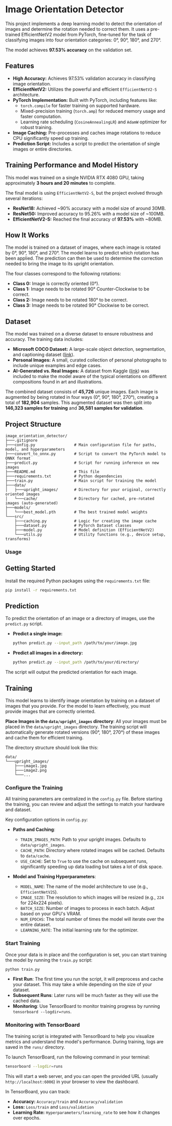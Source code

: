 # Image Orientation Detector

This project implements a deep learning model to detect the orientation of images and determine the rotation needed to correct them. It uses a pre-trained EfficientNetV2 model from PyTorch, fine-tuned for the task of classifying images into four orientation categories: 0°, 90°, 180°, and 270°.

The model achieves **97.53% accuracy** on the validation set.

## Features

- **High Accuracy:** Achieves 97.53% validation accuracy in classifying image orientation.
- **EfficientNetV2:** Utilizes the powerful and efficient `EfficientNetV2-S` architecture.
- **PyTorch Implementation:** Built with PyTorch, including features like:
  - `torch.compile` for faster training on supported hardware.
  - Mixed-precision training (`torch.amp`) for reduced memory usage and faster computation.
  - Learning rate scheduling (`CosineAnnealingLR`) and `AdamW` optimizer for robust training.
- **Image Caching:** Pre-processes and caches image rotations to reduce CPU significantly speed up training.
- **Prediction Script:** Includes a script to predict the orientation of single images or entire directories.

## Training Performance and Model History

This model was trained on a single NVIDIA RTX 4080 GPU, taking approximately **3 hours and 20 minutes** to complete.

The final model is using `EfficientNetV2-S`, but the project evolved through several iterations:

- **ResNet18:** Achieved ~90% accuracy with a model size of around 30MB.
- **ResNet50:** Improved accuracy to 95.26% with a model size of ~100MB.
- **EfficientNetV2-S:** Reached the final accuracy of **97.53%** with ~80MB.

## How It Works

The model is trained on a dataset of images, where each image is rotated by 0°, 90°, 180°, and 270°. The model learns to predict which rotation has been applied. The prediction can then be used to determine the correction needed to bring the image to its upright orientation.

The four classes correspond to the following rotations:

- **Class 0:** Image is correctly oriented (0°).
- **Class 1:** Image needs to be rotated 90° Counter-Clockwise to be correct.
- **Class 2:** Image needs to be rotated 180° to be correct.
- **Class 3:** Image needs to be rotated 90° Clockwise to be correct.

## Dataset

The model was trained on a diverse dataset to ensure robustness and accuracy. The training data includes:

- **Microsoft COCO Dataset:** A large-scale object detection, segmentation, and captioning dataset ([link](https://cocodataset.org/)).
- **Personal Images:** A small, curated collection of personal photographs to include unique examples and edge cases.
- **AI-Generated vs. Real Images:** A dataset from Kaggle ([link](https://www.kaggle.com/datasets/cashbowman/ai-generated-images-vs-real-images)) was included to make the model aware of the typical orientations on different compositions found in art and illustrations.

The combined dataset consists of **45,726** unique images. Each image is augmented by being rotated in four ways (0°, 90°, 180°, 270°), creating a total of **182,904** samples. This augmented dataset was then split into **146,323 samples for training** and **36,581 samples for validation**.

## Project Structure

```
image_orientation_detector/
├───.gitignore
├───config.py                 # Main configuration file for paths, model, and hyperparameters
├───convert_to_onnx.py        # Script to convert the PyTorch model to ONNX format
├───predict.py                # Script for running inference on new images
├───README.md                 # This file
├───requirements.txt          # Python dependencies
├───train.py                  # Main script for training the model
├───data/
│   ├───upright_images/       # Directory for your original, correctly oriented images
│   └───cache/                # Directory for cached, pre-rotated images (auto-generated)
├───models/
│   └───best_model.pth        # The best trained model weights
└───src/
    ├───caching.py            # Logic for creating the image cache
    ├───dataset.py            # PyTorch Dataset classes
    ├───model.py              # Model definition (EfficientNetV2)
    └───utils.py              # Utility functions (e.g., device setup, transforms)
```

### Usage

## Getting Started

Install the required Python packages using the `requirements.txt` file:

```bash
pip install -r requirements.txt
```

## Prediction

To predict the orientation of an image or a directory of images, use the `predict.py` script.

- **Predict a single image:**

  ```bash
  python predict.py --input_path /path/to/your/image.jpg
  ```
- **Predict all images in a directory:**

  ```bash
  python predict.py --input_path /path/to/your/directory/
  ```

The script will output the predicted orientation for each image.

## Training

This model learns to identify image orientation by training on a dataset of images that you provide. For the model to learn effectively, you must provide images that are correctly oriented.

**Place Images in the `data/upright_images` directory**: All your images must be placed in the `data/upright_images` directory. The training script will automatically generate rotated versions (90°, 180°, 270°) of these images and cache them for efficient training.

The directory structure should look like this:

```
data/
└───upright_images/
    ├───image1.jpg
    ├───image2.png
    └───...
```

### Configure the Training

All training parameters are centralized in the `config.py` file. Before starting the training, you can review and adjust the settings to match your hardware and dataset.

Key configuration options in `config.py`:

- **Paths and Caching**:

  - `TRAIN_IMAGES_PATH`: Path to your upright images. Defaults to `data/upright_images`.
  - `CACHE_PATH`: Directory where rotated images will be cached. Defaults to `data/cache`.
  - `USE_CACHE`: Set to `True` to use the cache on subsequent runs, significantly speeding up data loading but takes a lot of disk space.
- **Model and Training Hyperparameters**:

  - `MODEL_NAME`: The name of the model architecture to use (e.g., `EfficientNetV2S`).
  - `IMAGE_SIZE`: The resolution to which images will be resized (e.g., `224` for 224x224 pixels).
  - `BATCH_SIZE`: Number of images to process in each batch. Adjust based on your GPU's VRAM.
  - `NUM_EPOCHS`: The total number of times the model will iterate over the entire dataset.
  - `LEARNING_RATE`: The initial learning rate for the optimizer.

### Start Training

Once your data is in place and the configuration is set, you can start training the model by running the `train.py` script:

```bash
python train.py
```

- **First Run**: The first time you run the script, it will preprocess and cache your dataset. This may take a while depending on the size of your dataset.
- **Subsequent Runs**: Later runs will be much faster as they will use the cached data.
- **Monitoring**: Use TensorBoard to monitor training progress by running `tensorboard --logdir=runs`.

### Monitoring with TensorBoard

The training script is integrated with TensorBoard to help you visualize metrics and understand the model's performance. During training, logs are saved in the `runs/` directory.

To launch TensorBoard, run the following command in your terminal:

```bash
tensorboard --logdir=runs
```

This will start a web server, and you can open the provided URL (usually `http://localhost:6006`) in your browser to view the dashboard.

In TensorBoard, you can track:

- **Accuracy:** `Accuracy/train` and `Accuracy/validation`
- **Loss:** `Loss/train` and `Loss/validation`
- **Learning Rate:** `Hyperparameters/learning_rate` to see how it changes over epochs.
